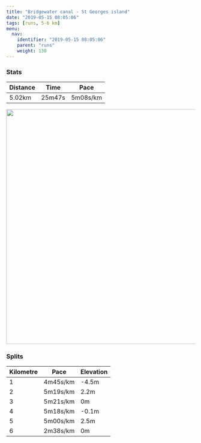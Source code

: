 ```yaml
---
title: "Bridgewater canal - St Georges island"
date: "2019-05-15 08:05:06"
tags: [runs, 5-6 km]
menu:
  nav:
    identifier: "2019-05-15 08:05:06"
    parent: "runs"
    weight: 130
---
```


### Stats

| Distance | Time | Pace |
|----------|------|------|
|5.02km|25m47s|5m08s/km|

<img src='https://maps.googleapis.com/maps/api/staticmap?maptype=terrain&path=enc:ypjeIrxyLn@zBRh@Xj@Tz@`@b@Zh@^d@RPn@v@n@~@TCRQTIl@Lf@BNHn@h@LXh@~Bf@~Al@dA|AfB^f@JVDX^XJDNVFZ\t@n@tB\|@h@jB`@bBV|@Nz@J\N`Ad@`CA`ANxAL|AnAjJDj@A^N|@H|@l@bF?`@IHS?EUGoA?YBEXhBJhA@lBDJB`@E|B@p@E^?d@LpGQ~EA`CGdAH`AEl@B|CCTGVOnAWpAGREb@K^Cx@Hi@Ps@TaCJI^w@PaBKq@GSG]C_@PgB@i@EcCMaBAk@JyBD}BEaC@}@Di@?cBKaAA_@GYA_@E_@@g@Ag@KsAO_AC{A[yAI}@M}@Gm@a@wCEKOGSAWOYa@K]MiAUe@{@aB_@w@E_@Sq@D}AUaBM}A?y@C[MiAKa@U]U_AqAuD{AeDe@_Ak@m@g@WmA]gAm@k@c@SWYg@I?g@VIBKESYYi@e@yAwA{CgAqD{@aC_@cBKiA?ODK]i@MEMMYm@AG?i@JaAIYOQ]c@KGEKCMFUJS^sA@e@DSJGv@I\QRQV[VCv@bBVhATl@&key=AIzaSyBPVQ_iynBzLujdhfLzy8Z-5zczbktE55k&size=800x800&scale=2&markers=color:yellow|label:S|53.47101,-2.26714&markers=color:green|label:F|53.47058000000003,-2.2645999999999984' width='625' />

### Splits

| Kilometre | Pace | Elevation |
|------|------|-----------|
|1|4m45s/km|-4.5m|
|2|5m19s/km|2.2m|
|3|5m21s/km|0m|
|4|5m18s/km|-0.1m|
|5|5m00s/km|2.5m|
|6|2m38s/km|0m|
